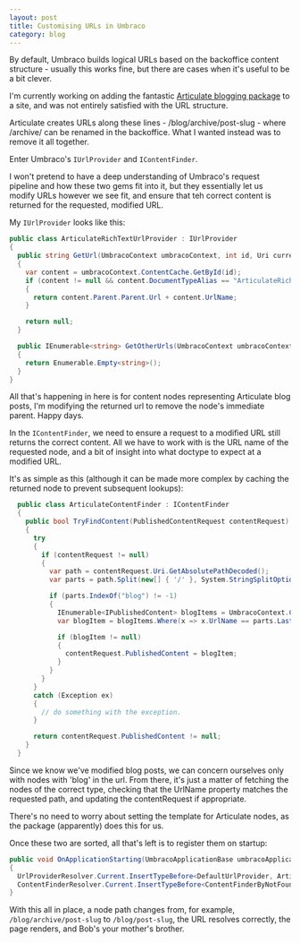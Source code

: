 ```yaml
---
layout: post
title: Customising URLs in Umbraco
category: blog
---
```


By default, Umbraco builds logical URLs based on the backoffice content structure - usually this works fine, but there are cases when it's useful to be a bit clever.

I'm currently working on adding the fantastic [Articulate blogging package](https://our.umbraco.org/projects/starter-kits/articulate/) to a site, and was not entirely satisfied with the URL structure.

Articulate creates URLs along these lines - /blog/archive/post-slug - where /archive/ can be renamed in the backoffice. What I wanted instead was to remove it all together.

Enter Umbraco's `IUrlProvider` and `IContentFinder`.

I won't pretend to have a deep understanding of Umbraco's request pipeline and how these two gems fit into it, but they essentially let us modify URLs however we see fit, and ensure that teh correct content is returned for the requested, modified URL.

My `IUrlProvider` looks like this:

```csharp
public class ArticulateRichTextUrlProvider : IUrlProvider
{
  public string GetUrl(UmbracoContext umbracoContext, int id, Uri current, UrlProviderMode mode)
  {
    var content = umbracoContext.ContentCache.GetById(id);
    if (content != null && content.DocumentTypeAlias == "ArticulateRichText" && content.Parent != null)
    {
      return content.Parent.Parent.Url + content.UrlName;
    }

    return null;
  }

  public IEnumerable<string> GetOtherUrls(UmbracoContext umbracoContext, int id, Uri current)
  {
    return Enumerable.Empty<string>();
  }
}
```  

All that's happening in here is for content nodes representing Articulate blog posts, I'm modifying the returned url to remove the node's immediate parent. Happy days.

In the `IContentFinder`, we need to ensure a request to a modified URL still returns the correct content. All we have to work with is the URL name of the requested node, and a bit of insight into what doctype to expect at a modified URL.

It's as simple as this (although it can be made more complex by caching the returned node to prevent subsequent lookups):

```csharp
  public class ArticulateContentFinder : IContentFinder
  {
    public bool TryFindContent(PublishedContentRequest contentRequest)
    {
      try
      {
        if (contentRequest != null)
        {
          var path = contentRequest.Uri.GetAbsolutePathDecoded();
          var parts = path.Split(new[] { '/' }, System.StringSplitOptions.RemoveEmptyEntries);

          if (parts.IndexOf("blog") != -1)
          {
            IEnumerable<IPublishedContent> blogItems = UmbracoContext.Current.ContentCache.GetByXPath("//ArticulateRichText");
            var blogItem = blogItems.Where(x => x.UrlName == parts.Last()).FirstOrDefault();

            if (blogItem != null)
            {
              contentRequest.PublishedContent = blogItem;
            }
          }
        }
      }
      catch (Exception ex)
      {
        // do something with the exception.
      }

      return contentRequest.PublishedContent != null;
    }
  }
```

Since we know we've modified blog posts, we can concern ourselves only with nodes with 'blog' in the url. From there, it's just a matter of fetching the nodes of the correct type, checking that the UrlName property matches the requested path, and updating the contentRequest if appropriate.

There's no need to worry about setting the template for Articulate nodes, as the package (apparently) does this for us.

Once these two are sorted, all that's left is to register them on startup:

```csharp
public void OnApplicationStarting(UmbracoApplicationBase umbracoApplication, ApplicationContext context)
{
  UrlProviderResolver.Current.InsertTypeBefore<DefaultUrlProvider, ArticulateRichTextUrlProvider>();
  ContentFinderResolver.Current.InsertTypeBefore<ContentFinderByNotFoundHandlers, ArticulateContentFinder>();
}
```

With this all in place, a node path changes from, for example, `/blog/archive/post-slug` to `/blog/post-slug`, the URL resolves correctly, the page renders, and Bob's your mother's brother.
